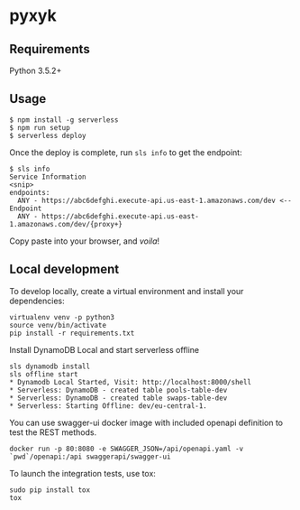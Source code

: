 # pyxyk

## Requirements
Python 3.5.2+


## Usage

```
$ npm install -g serverless
$ npm run setup
$ serverless deploy
```

Once the deploy is complete, run `sls info` to get the endpoint:

```
$ sls info
Service Information
<snip>
endpoints:
  ANY - https://abc6defghi.execute-api.us-east-1.amazonaws.com/dev <-- Endpoint
  ANY - https://abc6defghi.execute-api.us-east-1.amazonaws.com/dev/{proxy+}
```

Copy paste into your browser, and _voila_!

## Local development

To develop locally, create a virtual environment and install your dependencies:

```
virtualenv venv -p python3
source venv/bin/activate
pip install -r requirements.txt
```

Install DynamoDB Local and start serverless offline

```
sls dynamodb install
sls offline start
* Dynamodb Local Started, Visit: http://localhost:8000/shell
* Serverless: DynamoDB - created table pools-table-dev
* Serverless: DynamoDB - created table swaps-table-dev
* Serverless: Starting Offline: dev/eu-central-1.
```

You can use swagger-ui docker image with included openapi definition to test the REST methods. 
```
docker run -p 80:8080 -e SWAGGER_JSON=/api/openapi.yaml -v `pwd`/openapi:/api swaggerapi/swagger-ui
```

To launch the integration tests, use tox:
```
sudo pip install tox
tox
```